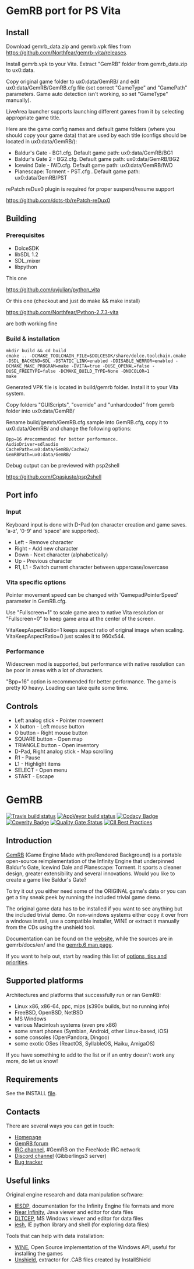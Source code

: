 # GemRB port for PS Vita

## Install
Download gemrb_data.zip and gemrb.vpk files from https://github.com/Northfear/gemrb-vita/releases.

Install gemrb.vpk to your Vita. Extract "GemRB" folder from gemrb_data.zip to ux0:data.

Copy original game folder to ux0:data/GemRB/ and edit ux0:data/GemRB/GemRB.cfg file (set correct "GameType" and "GamePath" parameters. Game auto detection isn't working, so set "GameType" manually).

LiveArea launcher supports launching different games from it by selecting appropriate game title.

Here are the game config names and default game folders (where you should copy your game data) that are used by each title (configs should be located in ux0:data/GemRB/):

- Baldur's Gate - BG1.cfg. Default game path: ux0:data/GemRB/BG1
- Baldur's Gate 2 - BG2.cfg. Default game path: ux0:data/GemRB/BG2
- Icewind Dale - IWD.cfg. Default game path: ux0:data/GemRB/IWD
- Planescape: Torment - PST.cfg . Default game path: ux0:data/GemRB/PST

rePatch reDux0 plugin is required for proper suspend/resume support

https://github.com/dots-tb/rePatch-reDux0

## Building

### Prerequisites
- DolceSDK
- libSDL 1.2
- SDL_mixer
- libpython

This one 

https://github.com/uyjulian/python_vita

Or this one (checkout and just do make && make install)

https://github.com/Northfear/Python-2.7.3-vita

are both working fine

### Build & installation
```
mkdir build && cd build
cmake .. -DCMAKE_TOOLCHAIN_FILE=$DOLCESDK/share/dolce.toolchain.cmake -DSDL_BACKEND=SDL -DSTATIC_LINK=enabled -DDISABLE_WERROR=enabled -DCMAKE_MAKE_PROGRAM=make -DVITA=true -DUSE_OPENAL=false -DUSE_FREETYPE=false -DCMAKE_BUILD_TYPE=None -DNOCOLOR=1
make
```
Generated VPK file is located in build/gemrb folder. Install it to your Vita system.

Copy folders "GUIScripts", "override" and "unhardcoded" from gemrb folder into ux0:data/GemRB/

Rename build/gemrb/GemRB.cfg.sample into GemRB.cfg, copy it to ux0:data/GemRB/ and change the following options:

```
Bpp=16 #recommended for better performance.
AudioDriver=sdlaudio
CachePath=ux0:data/GemRB/Cache2/
GemRBPath=ux0:data/GemRB/
```

Debug output can be previewed with psp2shell

https://github.com/Cpasjuste/psp2shell

## Port info

### Input

Keyboard input is done with D-Pad (on character creation and game saves. 'a-z', '0-9' and 'space' are supported).

- Left - Remove character
- Right - Add new character
- Down - Next character (alphabetically)
- Up - Previous character
- R1, L1 - Switch current character between uppercase/lowercase

### Vita specific options

Pointer movement speed can be changed with 'GamepadPointerSpeed' parameter in GemRB.cfg.

Use "Fullscreen=1" to scale game area to native Vita resolution or "Fullscreen=0" to keep game area at the center of the screen.

VitaKeepAspectRatio=1 keeps aspect ratio of original image when scaling. VitaKeepAspectRatio=0 just scales it to 960x544.

### Performance

Widescreen mod is supported, but performance with native resolution can be poor in areas with a lot of characters.

"Bpp=16" option is recommended for better performance. The game is pretty IO heavy. Loading can take quite some time. 

## Controls
- Left analog stick - Pointer movement
- X button - Left mouse button
- O button - Right mouse button
- SQUARE button - Open map
- TRIANGLE button - Open inventory
- D-Pad, Right analog stick  - Map scrolling
- R1 - Pause
- L1 - Highlight items
- SELECT - Open menu
- START - Escape


# GemRB

[![Travis build status](https://travis-ci.org/gemrb/gemrb.svg?branch=master)](https://travis-ci.org/gemrb/gemrb)
[![AppVeyor build status](https://ci.appveyor.com/api/projects/status/k5atpwnihjjiv993?svg=true)](https://ci.appveyor.com/project/lynxlynxlynx/gemrb)
[![Codacy Badge](https://api.codacy.com/project/badge/Grade/17070b6b1608402b884123d8ecefa2a4)](https://www.codacy.com/app/gemrb/gemrb?utm_source=github.com&amp;utm_medium=referral&amp;utm_content=gemrb/gemrb&amp;utm_campaign=Badge_Grade)
[![Coverity Badge](https://scan.coverity.com/projects/288/badge.svg)](https://scan.coverity.com/projects/gemrb)
[![Quality Gate Status](https://sonarcloud.io/api/project_badges/measure?project=gemrb_gemrb&metric=alert_status)](https://sonarcloud.io/dashboard?id=gemrb_gemrb)
[![CII Best Practices](https://bestpractices.coreinfrastructure.org/projects/3101/badge)](https://bestpractices.coreinfrastructure.org/projects/3101)

## Introduction

[GemRB](https://gemrb.org) (Game Engine Made with preRendered Background) is a portable open-source
reimplementation of the Infinity Engine that underpinned Baldur's Gate,
Icewind Dale and Planescape: Torment. It sports a cleaner design, greater
extensibility and several innovations.
Would you like to create a game like Baldur's Gate?

To try it out you either need some of the ORIGINAL game's data or you can
get a tiny sneak peek by running the included trivial game demo.

The original game data has to be installed if you want to see anything but
the included trivial demo. On non-windows systems either copy it over from
a windows install, use a compatible installer, WINE or extract it manually
from the CDs using the unshield tool.

Documentation can be found on the [website](https://gemrb.org/Documentation),
while the sources are in gemrb/docs/en/ and the 
[gemrb.6 man page](https://gemrb.org/Manpage.html).

If you want to help out, start by reading this
list of [options, tips and priorities](https://github.com/gemrb/gemrb/blob/master/CONTRIBUTING.md).

## Supported platforms

Architectures and platforms that successfully run or ran GemRB:
* Linux x86, x86-64, ppc, mips (s390x builds, but no running info)
* FreeBSD, OpenBSD, NetBSD
* MS Windows
* various Macintosh systems (even pre x86)
* some smart phones (Symbian, Android, other Linux-based, iOS)
* some consoles (OpenPandora, Dingoo)
* some exotic OSes (ReactOS, SyllableOS, Haiku, AmigaOS)

If you have something to add to the list or if an entry doesn't work any more, do let us know!

## Requirements

See the INSTALL [file](https://github.com/gemrb/gemrb/blob/master/INSTALL).

## Contacts

There are several ways you can get in touch:
* [Homepage](https://gemrb.org)
* [GemRB forum](https://www.gibberlings3.net/forums/forum/91-gemrb/)
* [IRC channel](http://webchat.freenode.net/?channels=GemRB), #GemRB on the FreeNode IRC network
* [Discord channel](https://discord.gg/64rEVAk) (Gibberlings3 server)
* [Bug tracker](https://github.com/gemrb/gemrb/issues/new/choose)


## Useful links

Original engine research and data manipulation software:
* [IESDP](https://gibberlings3.github.io/iesdp/), documentation for the Infinity Engine file formats and more
* [Near Infinity](https://github.com/NearInfinityBrowser/NearInfinity/wiki), Java viewer and editor for data files
* [DLTCEP](https://www.gibberlings3.net/forums/forum/137-dltcep/), MS Windows viewer and editor for data files
* [iesh](https://github.com/gemrb/iesh), IE python library and shell (for exploring data files)

Tools that can help with data installation:
* [WINE](http://www.winehq.org), Open Source implementation of the Windows API, useful for installing the games
* [Unshield](http://synce.sourceforge.net/synce/unshield.php), extractor for .CAB files created by InstallShield
